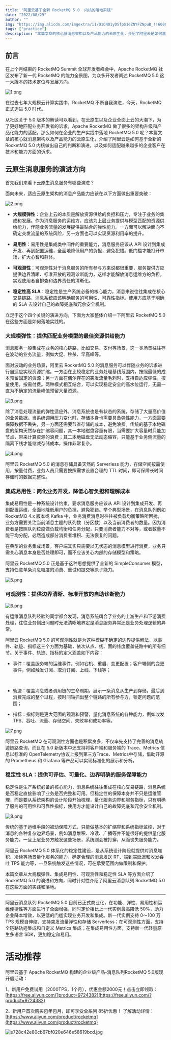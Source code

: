 ```yaml
---
title: "阿里云基于全新 RocketMQ 5.0  内核的落地实践"
date: "2022/08/29"
author: ""
img: "https://img.alicdn.com/imgextra/i1/O1CN01yDSfpS1eZNYFZNpuB_!!6000000003885-0-tps-685-383.jpg"
tags: ["practice"]
description: "本篇文章的核心就消息架构以及产品能力的云原生化，介绍了阿里云是如何基于全新的 RocketMQ 5.0 内核做出自己的判断和演进，以及如何适配越来越多的企业客户在技术和能力方面的诉求。"
---
```

## 前言

在上个月结束的 RocketMQ Summit 全球开发者峰会中，Apache RocketMQ 社区发布了新一代 RocketMQ 的能力全景图，为众多开发者阐述 RocketMQ 5.0 这一大版本的技术定位与发展方向。

![1.png](https://intranetproxy.alipay.com/skylark/lark/0/2023/png/59356401/1680493044197-6ea509e8-13ae-41b5-b713-c884a3d299d4.png#clientId=udb4ee6c5-dc95-4&height=545&id=AR74u&name=1.png&originHeight=545&originWidth=969&originalType=binary&ratio=1&rotation=0&showTitle=false&status=done&style=none&taskId=u2795ba46-32b4-42a1-846a-4dbfaf05803&title=&width=969)

在过去七年大规模云计算实践中，RocketMQ 不断自我演进，今天，RocketMQ 正式迈进 5.0 时代。

从社区关于 5.0 版本的解读可以看到，在云原生以及企业全面上云的大潮下，为了更好地匹配业务开发者的诉求，Apache RocketMQ 做了很多的架构升级和产品化能力的适配。那么如何在企业的生产实践中落地 RocketMQ 5.0 呢？本篇文章的核心就消息架构以及产品能力的云原生化，介绍了阿里云是如何基于全新的 RocketMQ 5.0 内核做出自己的判断和演进，以及如何适配越来越多的企业客户在技术和能力方面的诉求。

## 云原生消息服务的演进方向

首先我们来看下云原生消息服务有哪些演进？

面向未来，适应云原生架构的消息产品能力应该在以下方面做出重要突破：

![2.png](https://intranetproxy.alipay.com/skylark/lark/0/2023/png/59356401/1680493044098-24d4d6d8-9ab3-4f52-b286-b1d9ca9a7627.png#clientId=udb4ee6c5-dc95-4&height=566&id=dpx7i&name=2.png&originHeight=566&originWidth=969&originalType=binary&ratio=1&rotation=0&showTitle=false&status=done&style=none&taskId=u1556b88e-2e25-451c-94a0-9f6ae915b27&title=&width=969)

- **大规模弹性**：企业上云的本质是解放资源供给的负担和压力，专注于业务的集成和发展。作为消息服务的运维方，应该为上层业务提供与模型匹配的资源供给能力，伴随业务流量的发展提供最贴合的弹性能力。一方面可以解决面向不确定突发流量的系统风险，另一方面也可以实现资源利用率的提升。 

- **易用性**：易用性是集成类中间件的重要能力，消息服务应该从 API 设计到集成开发、再到配置运维，全面地降低用户的负担，避免犯错。低门槛才能打开市场，扩大心智和群体。  

- **可观测性**：可观测性对于消息服务的所有参与方来说都很重要，服务提供方应提供边界清晰、标准开放的观测诊断能力，这样才能解放消息运维方的负担，实现使用者自排查和边界责任的清晰化。 

- **稳定性高 SLA**：稳定性是生产系统必备的核心能力，消息来说往往集成在核心交易链路，消息系统应该明确服务的可用性、可靠性指标。使用方应基于明确的 SLA 去设计自己的故障兜底和冗余安全机制。

立足于这个四个关键的演进方向，下面为大家整体介绍一下阿里云 RocketMQ 5.0 在这些方面是如何落地实践的。

### 大规模弹性：提供匹配业务模型的最佳资源供给能力

消息服务一般集成在业务的核心链路，比如交易、支付等场景，这一类场景往往存在波动的业务流量，例如大促、秒杀、早高峰等。

面对波动的业务场景，阿里云 RocketMQ 5.0 的消息服务可以伴随业务的诉求进行自适应实现资源扩缩。一方面在比较稳定的业务处理基线范围内，按照最低的成本预留固定的资源；另一方面在偶尔存在的突发流量毛刺时，支持自适应弹性，按量使用，按需付费。两种模式相互结合，可以实现稳定安全的高水位运行，无需一直为不确定的流量峰值预留大量资源。

![3.png](https://intranetproxy.alipay.com/skylark/lark/0/2023/png/59356401/1680493045902-11c0254a-d718-4eff-ab2a-028fa9dee285.png#clientId=udb4ee6c5-dc95-4&height=327&id=gzpez&name=3.png&originHeight=327&originWidth=969&originalType=binary&ratio=1&rotation=0&showTitle=false&status=done&style=none&taskId=ud6085df1-76e2-4dbd-87a1-b1047ce1649&title=&width=969)

除了消息处理流量的弹性适应外，消息系统也是有状态的系统，存储了大量高价值的业务数据。当系统调用压力变化时，存储本身也需要具备弹性能力，一方面需要保障数据不丢失，另一方面还需要节省存储的成本，避免浪费。传统的基于本地磁盘的架构天然存在扩缩容问题，其一本地磁盘容量有限，当需要扩大容量时只能加节点，带来计算资源的浪费；其二本地磁盘无法动态缩容，只能基于业务侧流量的隔离下线才能缩减存储成本，操作非常复杂。

![4.png](https://intranetproxy.alipay.com/skylark/lark/0/2023/png/59356401/1680493044043-3d26a037-b9e1-44e1-b1b7-5dbf21618433.png#clientId=udb4ee6c5-dc95-4&height=369&id=DSROu&name=4.png&originHeight=369&originWidth=969&originalType=binary&ratio=1&rotation=0&showTitle=false&status=done&style=none&taskId=u19bc3ff7-c67d-44e4-abad-08947f9e632&title=&width=969)

阿里云 RocketMQ 5.0 的消息存储具备天然的 Serverless 能力，存储空间按需使用，按量付费，业务人员只需要按照需求设置合理的 TTL 时间，即可保障长时间存储时的数据完整性。

### 集成易用性：简化业务开发，降低心智负担和理解成本

集成易用性是一种系统设计约束，要求消息服务应该从 API 设计到集成开发、再到配置运维，全面地降低用户的负担，避免犯错。举个典型场景，在消息队列例如 RocketMQ 4.x 版本或 Kafka 中，业务消费消息时往往被负载均衡策略所困扰，业务方需要关注当前消息主题的队列数（分区数）以及当前消费者的数量。因为消费者是按照队列粒度做负载均衡和任务分配，只要消费者能力不对等，或者数量不能平均分配，必然造成部分消费者堆积、无法恢复的问题。

在典型的业务集成场景，客户端其实只需要以无状态的消息模型进行消费，业务只需关心消息本身是否处理即可，而不应该关心内部的存储模型和策略。

阿里云 RocketMQ 5.0 正是基于这种思想提供了全新的 SimpleConsumer 模型，支持任意单条消息粒度的消费、重试和提交等原子能力。

![5.png](https://intranetproxy.alipay.com/skylark/lark/0/2023/png/59356401/1680493043993-a56a5298-4b6c-4aa3-a3a6-4634e9bd4f75.png#clientId=udb4ee6c5-dc95-4&height=648&id=fFfLk&name=5.png&originHeight=648&originWidth=947&originalType=binary&ratio=1&rotation=0&showTitle=false&status=done&style=none&taskId=u31fd55ca-a1bc-4f34-8f22-08eefb8aeb8&title=&width=947)

### 可观测性：提供边界清晰、标准开放的自助诊断能力

![6.png](https://intranetproxy.alipay.com/skylark/lark/0/2023/png/59356401/1680493046321-aac98dcf-1bcd-465d-97bc-0b225646003f.png#clientId=udb4ee6c5-dc95-4&height=455&id=LyFa8&name=6.png&originHeight=455&originWidth=446&originalType=binary&ratio=1&rotation=0&showTitle=false&status=done&style=none&taskId=u74f49fbd-655c-4488-a4e7-0e3967bc82a&title=&width=446)

有运维消息队列经验的同学都会发现，消息系统耦合了业务的上游生产和下游消费处理，往往业务侧出问题时无法清晰地界定是消息服务异常还是业务处理逻辑的异常。

阿里云 RocketMQ 5.0 的可观测性就是为这种模糊不确定的边界提供解法，以事件、轨迹、指标这三个方面为基础，依次从点、线、面的纬度覆盖链路中的所有细节。关于事件、轨迹、指标的定义涵盖如下内容：

- 事件：覆盖服务端的运维事件，例如宕机、重启、变更配置；客户端侧的变更事件，例如触发订阅、取消订阅、上线、下线等；

 

- 轨迹：覆盖消息或者调用链的生命周期，展示一条消息从生产到存储，最后到消费完成的整个过程，按时间轴抓出整个链路的所有参与方，锁定问题的范围； 

- 指标：指标则是更大范围的观测和预警，量化消息系统的各种能力，例如收发 TPS、吞吐、流量、存储空间、失败率和成功率等。

![7.png](https://intranetproxy.alipay.com/skylark/lark/0/2023/png/59356401/1680493046465-6d049e12-1aa0-4869-85c2-79fb47d5be59.png#clientId=udb4ee6c5-dc95-4&height=419&id=yYK1Q&name=7.png&originHeight=419&originWidth=969&originalType=binary&ratio=1&rotation=0&showTitle=false&status=done&style=none&taskId=u711f462b-b294-45c7-a191-4a85d0ce51f&title=&width=969)

阿里云 RocketMQ 在可观测性方面也是积累良多，不仅率先支持了完善的消息轨迹链路查询，而且在 5.0 新版本中还支持将客户端和服务端的 Trace、Metrics 信息以标准的 OpenTelemetry协议上报到第三方Trace、Metrics中存储，借助开源的 Prometheus 和 Grafana 等产品可以实现标准化的展示和分析。

### 稳定性 SLA：提供可评估、可量化、边界明确的服务保障能力

稳定性是生产系统必备的核心能力，消息系统往往集成在核心交易链路，消息系统是否稳定直接影响了业务是否完整和可用。但稳定性的保障本身并不只是运维管理，而是要从系统架构的设计阶段开始梳理，量化服务边界和服务指标，只有明确了服务的可用性和可靠性指标，使用方才能设计自己的故障兜底和冗余安全机制。

![8.png](https://intranetproxy.alipay.com/skylark/lark/0/2023/png/59356401/1680493046683-bee4f1f2-4f70-402b-9855-3d35eca93933.png#clientId=udb4ee6c5-dc95-4&height=432&id=SjSEH&name=8.png&originHeight=432&originWidth=969&originalType=binary&ratio=1&rotation=0&showTitle=false&status=done&style=none&taskId=u10ab412e-12d3-41b7-98b9-d038eeb3817&title=&width=969)

传统的基于运维手段的被动保障方式，只能做基本的扩缩容和系统指标监控，对于消息的各种复杂边界场景，例如消息堆积、冷读、广播等并不能很好的提供量化服务能力。一旦上层业务方触发这些场景，系统则会被打穿，从而丧失服务能力。

阿里云 RocketMQ 5.0 体系化的稳定性建设，是从系统设计阶段就提供对消息堆积、冷读等场景量化服务的能力，确定合理的消息发送 RT、端到端延迟和收发吞吐 TPS 能力等，一旦系统触发这些情况，可在承受范围内做限制和保护。

本篇文章从大规模弹性、集成易用性、可观测性和稳定性 SLA 等方面介绍了 RocketMQ 5.0 的演进和方向，同时针对性介绍了阿里云消息队列 RocketMQ 5.0 在这些方面的实践和落地。

---


阿里云消息队列 RocketMQ 5.0 目前已正式商业化，在功能、弹性、易用性和运维便捷性等方面进行了全面增强，同时定价相比上一代实例最高降低 50%，助力企业降本增效，以更低的门槛实现业务开发和集成。新一代实例支持 0～100 万 TPS 规模自伸缩、支持突发流量弹性和存储 Serverless；在可观测性方面，支持全链路轨迹集成和自定义 Metrics 集成；在集成易用性方面，支持新一代轻量原生多语言 SDK，更加稳定和易用。

# 活动推荐

阿里云基于 Apache RocketMQ 构建的企业级产品-消息队列RocketMQ 5.0版现开启活动：

1、新用户免费试用（2000TPS，1个月），优惠金额2000元！点击立即领取：[https://free.aliyun.com/?product=9724382](https://free.aliyun.com/?product=9724382)

2、新用户首次购买包年包月，即可享受全系列 85折优惠！ 了解活动详情：[https://www.aliyun.com/product/rocketmq](https://www.aliyun.com/product/rocketmq)

![e728c42e80cb67bf020e646e58619bcd.jpg](https://intranetproxy.alipay.com/skylark/lark/0/2023/jpeg/59356401/1680576637562-9af35fbf-d64b-4f81-b950-7e72f91b5ca2.jpeg#clientId=u449ffa34-59ce-4&from=paste&height=675&id=u462ad3c6&name=e728c42e80cb67bf020e646e58619bcd.jpg&originHeight=675&originWidth=1920&originalType=binary&ratio=1&rotation=0&showTitle=false&size=258156&status=done&style=none&taskId=u26cea311-dc98-45bd-8c8c-c7884e57c37&title=&width=1920)
